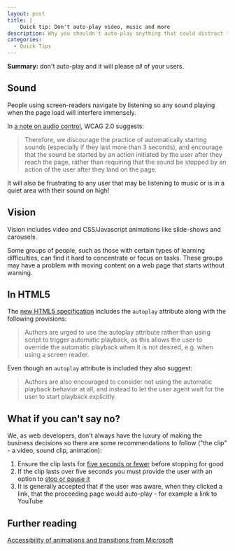 ```yaml
---
layout: post
title: |
    Quick tip: Don't auto-play video, music and more
description: Why you shouldn't auto-play anything that could distract the user from their main task.
categories:
  - Quick Tips
---
```


**Summary\:** don't auto-play and it will please *all* of your users.

## Sound

People using screen-readers navigate by listening so any sound playing when the page load will interfere immensely.

In [a note on audio control](http://www.w3.org/TR/UNDERSTANDING-WCAG20/visual-audio-contrast-dis-audio.html), WCAG 2.0 suggests:
> Therefore, we discourage the practice of automatically starting sounds (especially if they last more than 3 seconds), and encourage that the sound be started by an action initiated by the user after they reach the page, rather than requiring that the sound be stopped by an action of the user after they land on the page.

It will also be frustrating to any user that may be listening to music or is in a quiet area with their sound on high!

## Vision

Vision includes video and CSS/Javascript animations like slide-shows and carousels.

Some groups of people, such as those with certain types of learning difficulties, can find it hard to concentrate or focus on tasks. These groups may have a problem with moving content on a web page that starts without warning.

## In HTML5

The [new HTML5 specification](http://www.whatwg.org/specs/web-apps/current-work/#attr-media-autoplay) includes the <code>autoplay</code> attribute along with the following provisions:

> Authors are urged to use the autoplay attribute rather than using script to trigger automatic playback, as this allows the user to override the automatic playback when it is not desired, e.g. when using a screen reader.

Even though an <code>autoplay</code> attribute is included they also suggest:

> Authors are also encouraged to consider not using the automatic playback behavior at all, and instead to let the user agent wait for the user to start playback explicitly.

## What if you can't say no?

We, as web developers, don't always have the luxury of making the business decisions so there are some recommendations to follow ("the clip" - a video, sound clip, animation):

1. Ensure the clip lasts for [five seconds or fewer](http://www.w3.org/TR/2008/REC-WCAG20-20081211/#time-limits-pause) before stopping for good
1. If the clip lasts over five seconds you must provide the user with an option to [stop or pause it](http://www.w3.org/TR/UNDERSTANDING-WCAG20/time-limits-pause.html)
1. It is generally accepted that if the user was aware, when they clicked a link, that the proceeding page would auto-play - for example a link to YouTube

## Further reading

[Accessibility of animations and transitions from Microsoft](http://msdn.microsoft.com/en-us/library/windows/desktop/aa511285.aspx#accessibility)
